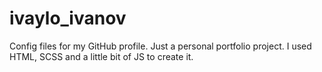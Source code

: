# ivaylo_ivanov
Config files for my GitHub profile.
Just a personal portfolio project. I used HTML, SCSS and a little bit of JS to create it.
